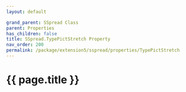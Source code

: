 ```yaml
---
layout: default

grand_parent: SSpread Class
parent: Properties
has_children: false
title: SSpread.TypePictStretch Property
nav_order: 200
permalink: /package/extension5/sspread/properties/TypePictStretch
---
```

# {{ page.title }}